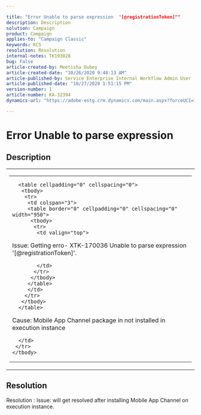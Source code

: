 ```yaml
---

title: "Error Unable to parse expression  "[@registrationToken]""
description: Description  
solution: Campaign  
product: Campaign  
applies-to: "Campaign Classic"  
keywords: KCS  
resolution: Resolution  
internal-notes: TK193028  
bug: False  
article-created-by: Meetisha Dubey  
article-created-date: "10/26/2020 9:48:13 AM"  
article-published-by: Service Enterprise Internal Workflow Admin User  
article-published-date: "10/27/2020 1:51:15 PM"  
version-number: 1  
article-number: KA-32394  
dynamics-url: "https://adobe-estg.crm.dynamics.com/main.aspx?forceUCI=1&pagetype=entityrecord&etn=knowledgearticle&id=dfb27b3c-7017-eb11-a812-000d3a593b88"

---
```


# Error  Unable to parse expression 

## Description


<table cellpadding="0" cellspacing="0">
 <tbody>
  <tr>
   <td colspan="3">
   <table border="0" cellpadding="0" cellspacing="0" width="950">
    <tbody>
     <tr>
      <td valign="top">
      
      <table cellpadding="0" cellspacing="0">
       <tbody>
        <tr>
         <td colspan="3">
         <table border="0" cellpadding="0" cellspacing="0" width="950">
          <tbody>
           <tr>
            <td valign="top">
            

Issue: Getting erro- XTK-170036 Unable to parse expression '[@registrationToken]'.

            </td>
           </tr>
          </tbody>
         </table>
         </td>
        </tr>
       </tbody>
      </table>
      

      

Cause: Mobile App Channel package in not installed in execution instance

      </td>
     </tr>
    </tbody>
   </table>
   </td>
  </tr>
 </tbody>
</table>





## Resolution

Resolution : Issue: will get resolved after installing Mobile App Channel on execution instance.
